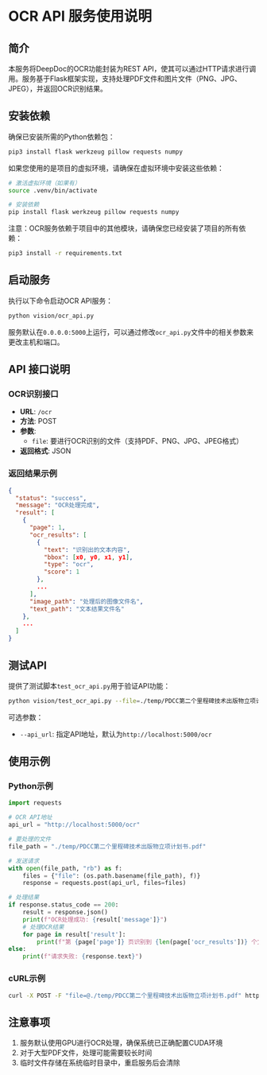 # OCR API 服务使用说明

## 简介

本服务将DeepDoc的OCR功能封装为REST API，使其可以通过HTTP请求进行调用。服务基于Flask框架实现，支持处理PDF文件和图片文件（PNG、JPG、JPEG），并返回OCR识别结果。

## 安装依赖

确保已安装所需的Python依赖包：

```bash
pip3 install flask werkzeug pillow requests numpy
```

如果您使用的是项目的虚拟环境，请确保在虚拟环境中安装这些依赖：

```bash
# 激活虚拟环境（如果有）
source .venv/bin/activate

# 安装依赖
pip install flask werkzeug pillow requests numpy
```

注意：OCR服务依赖于项目中的其他模块，请确保您已经安装了项目的所有依赖：

```bash
pip3 install -r requirements.txt
```

## 启动服务

执行以下命令启动OCR API服务：

```bash
python vision/ocr_api.py
```

服务默认在`0.0.0.0:5000`上运行，可以通过修改`ocr_api.py`文件中的相关参数来更改主机和端口。

## API 接口说明

### OCR识别接口

- **URL**: `/ocr`
- **方法**: POST
- **参数**: 
  - `file`: 要进行OCR识别的文件（支持PDF、PNG、JPG、JPEG格式）
- **返回格式**: JSON

### 返回结果示例

```json
{
  "status": "success",
  "message": "OCR处理完成",
  "result": [
    {
      "page": 1,
      "ocr_results": [
        {
          "text": "识别出的文本内容",
          "bbox": [x0, y0, x1, y1],
          "type": "ocr",
          "score": 1
        },
        ...
      ],
      "image_path": "处理后的图像文件名",
      "text_path": "文本结果文件名"
    },
    ...
  ]
}
```

## 测试API

提供了测试脚本`test_ocr_api.py`用于验证API功能：

```bash
python vision/test_ocr_api.py --file=./temp/PDCC第二个里程碑技术出版物立项计划书.pdf
```

可选参数：
- `--api_url`: 指定API地址，默认为`http://localhost:5000/ocr`

## 使用示例

### Python示例

```python
import requests

# OCR API地址
api_url = "http://localhost:5000/ocr"

# 要处理的文件
file_path = "./temp/PDCC第二个里程碑技术出版物立项计划书.pdf"

# 发送请求
with open(file_path, "rb") as f:
    files = {"file": (os.path.basename(file_path), f)}
    response = requests.post(api_url, files=files)

# 处理结果
if response.status_code == 200:
    result = response.json()
    print(f"OCR处理成功: {result['message']}")
    # 处理OCR结果
    for page in result['result']:
        print(f"第 {page['page']} 页识别到 {len(page['ocr_results'])} 个文本区域")
else:
    print(f"请求失败: {response.text}")
```

### cURL示例

```bash
curl -X POST -F "file=@./temp/PDCC第二个里程碑技术出版物立项计划书.pdf" http://localhost:5000/ocr
```

## 注意事项

1. 服务默认使用GPU进行OCR处理，确保系统已正确配置CUDA环境
2. 对于大型PDF文件，处理可能需要较长时间
3. 临时文件存储在系统临时目录中，重启服务后会清除